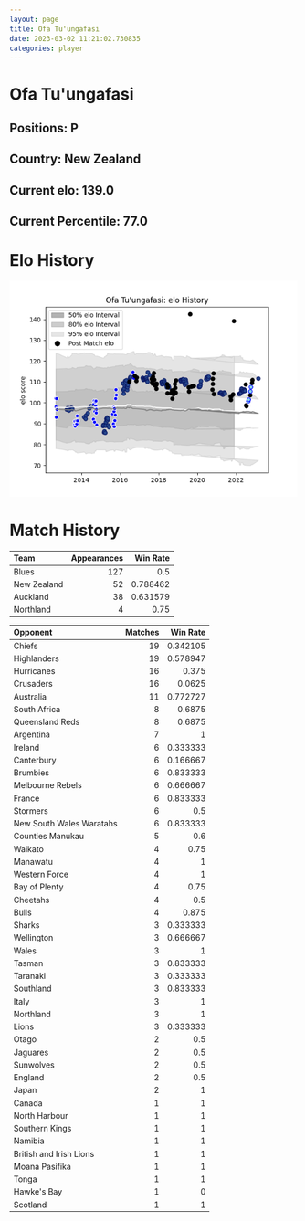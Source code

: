 ```yaml
---  
layout: page  
title: Ofa Tu'ungafasi  
date: 2023-03-02 11:21:02.730835  
categories: player  
---
```

# Ofa Tu'ungafasi

## Positions: P

## Country: New Zealand

## Current elo: 139.0

## Current Percentile: 77.0

# Elo History


![elo history](history_OfaTu'ungafasi.png)
# Match History


| Team        |   Appearances |   Win Rate |
|:------------|--------------:|-----------:|
| Blues       |           127 |   0.5      |
| New Zealand |            52 |   0.788462 |
| Auckland    |            38 |   0.631579 |
| Northland   |             4 |   0.75     |

| Opponent                 |   Matches |   Win Rate |
|:-------------------------|----------:|-----------:|
| Chiefs                   |        19 |   0.342105 |
| Highlanders              |        19 |   0.578947 |
| Hurricanes               |        16 |   0.375    |
| Crusaders                |        16 |   0.0625   |
| Australia                |        11 |   0.772727 |
| South Africa             |         8 |   0.6875   |
| Queensland Reds          |         8 |   0.6875   |
| Argentina                |         7 |   1        |
| Ireland                  |         6 |   0.333333 |
| Canterbury               |         6 |   0.166667 |
| Brumbies                 |         6 |   0.833333 |
| Melbourne Rebels         |         6 |   0.666667 |
| France                   |         6 |   0.833333 |
| Stormers                 |         6 |   0.5      |
| New South Wales Waratahs |         6 |   0.833333 |
| Counties Manukau         |         5 |   0.6      |
| Waikato                  |         4 |   0.75     |
| Manawatu                 |         4 |   1        |
| Western Force            |         4 |   1        |
| Bay of Plenty            |         4 |   0.75     |
| Cheetahs                 |         4 |   0.5      |
| Bulls                    |         4 |   0.875    |
| Sharks                   |         3 |   0.333333 |
| Wellington               |         3 |   0.666667 |
| Wales                    |         3 |   1        |
| Tasman                   |         3 |   0.833333 |
| Taranaki                 |         3 |   0.333333 |
| Southland                |         3 |   0.833333 |
| Italy                    |         3 |   1        |
| Northland                |         3 |   1        |
| Lions                    |         3 |   0.333333 |
| Otago                    |         2 |   0.5      |
| Jaguares                 |         2 |   0.5      |
| Sunwolves                |         2 |   0.5      |
| England                  |         2 |   0.5      |
| Japan                    |         2 |   1        |
| Canada                   |         1 |   1        |
| North Harbour            |         1 |   1        |
| Southern Kings           |         1 |   1        |
| Namibia                  |         1 |   1        |
| British and Irish Lions  |         1 |   1        |
| Moana Pasifika           |         1 |   1        |
| Tonga                    |         1 |   1        |
| Hawke's Bay              |         1 |   0        |
| Scotland                 |         1 |   1        |